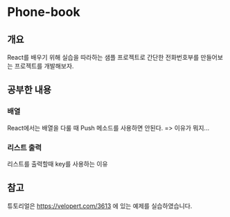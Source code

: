 # Phone-book

## 개요

React를 배우기 위해 실습을 따라하는 샘플 프로젝트로
간단한 전화번호부를 만들어보는 프로젝트를 개발해보자.

## 공부한 내용

### 배열

React에서는 배열을 다룰 때 Push 메소드를 사용하면 안된다.
=> 이유가 뭐지...

### 리스트 출력

리스트를 출력할때 key를 사용하는 이유



## 참고

튜토리얼은 https://velopert.com/3613 에 있는 예제를 실습하였습니다.
